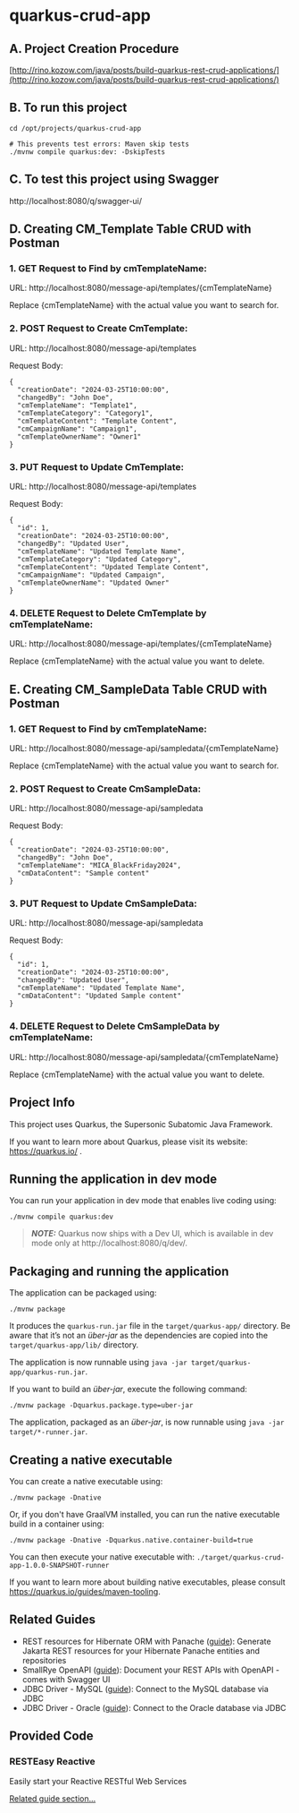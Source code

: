 # quarkus-crud-app
## A. Project Creation Procedure
[http://rino.kozow.com/java/posts/build-quarkus-rest-crud-applications/](http://rino.kozow.com/java/posts/build-quarkus-rest-crud-applications/)

## B. To run this project
```
cd /opt/projects/quarkus-crud-app

# This prevents test errors: Maven skip tests
./mvnw compile quarkus:dev: -DskipTests

```
## C. To test this project using Swagger
http://localhost:8080/q/swagger-ui/

## D. Creating CM_Template Table CRUD with Postman

### 1. GET Request to Find by cmTemplateName:
URL: http://localhost:8080/message-api/templates/{cmTemplateName}

Replace {cmTemplateName} with the actual value you want to search for.

### 2. POST Request to Create CmTemplate:
URL: http://localhost:8080/message-api/templates

Request Body:
```
{
  "creationDate": "2024-03-25T10:00:00",
  "changedBy": "John Doe",
  "cmTemplateName": "Template1",
  "cmTemplateCategory": "Category1",
  "cmTemplateContent": "Template Content",
  "cmCampaignName": "Campaign1",
  "cmTemplateOwnerName": "Owner1"
}
```

### 3. PUT Request to Update CmTemplate:
URL: http://localhost:8080/message-api/templates

Request Body:
```
{
  "id": 1,
  "creationDate": "2024-03-25T10:00:00",
  "changedBy": "Updated User",
  "cmTemplateName": "Updated Template Name",
  "cmTemplateCategory": "Updated Category",
  "cmTemplateContent": "Updated Template Content",
  "cmCampaignName": "Updated Campaign",
  "cmTemplateOwnerName": "Updated Owner"
}
```

### 4. DELETE Request to Delete CmTemplate by cmTemplateName:
URL: http://localhost:8080/message-api/templates/{cmTemplateName}

Replace {cmTemplateName} with the actual value you want to delete.

## E. Creating CM_SampleData Table CRUD with Postman

### 1. GET Request to Find by cmTemplateName:
URL: http://localhost:8080/message-api/sampledata/{cmTemplateName}

Replace {cmTemplateName} with the actual value you want to search for.

### 2. POST Request to Create CmSampleData:
URL: http://localhost:8080/message-api/sampledata

Request Body:
```
{
  "creationDate": "2024-03-25T10:00:00",
  "changedBy": "John Doe",
  "cmTemplateName": "MICA_BlackFriday2024",
  "cmDataContent": "Sample content"
}
```

### 3. PUT Request to Update CmSampleData:
URL: http://localhost:8080/message-api/sampledata

Request Body:
```
{
  "id": 1,
  "creationDate": "2024-03-25T10:00:00",
  "changedBy": "Updated User",
  "cmTemplateName": "Updated Template Name",
  "cmDataContent": "Updated Sample content"
}
```

### 4. DELETE Request to Delete CmSampleData by cmTemplateName:
URL: http://localhost:8080/message-api/sampledata/{cmTemplateName}

Replace {cmTemplateName} with the actual value you want to delete.

## Project Info
This project uses Quarkus, the Supersonic Subatomic Java Framework.

If you want to learn more about Quarkus, please visit its website: https://quarkus.io/ .

## Running the application in dev mode

You can run your application in dev mode that enables live coding using:
```shell script
./mvnw compile quarkus:dev
```

> **_NOTE:_**  Quarkus now ships with a Dev UI, which is available in dev mode only at http://localhost:8080/q/dev/.

## Packaging and running the application

The application can be packaged using:
```shell script
./mvnw package
```
It produces the `quarkus-run.jar` file in the `target/quarkus-app/` directory.
Be aware that it’s not an _über-jar_ as the dependencies are copied into the `target/quarkus-app/lib/` directory.

The application is now runnable using `java -jar target/quarkus-app/quarkus-run.jar`.

If you want to build an _über-jar_, execute the following command:
```shell script
./mvnw package -Dquarkus.package.type=uber-jar
```

The application, packaged as an _über-jar_, is now runnable using `java -jar target/*-runner.jar`.

## Creating a native executable

You can create a native executable using: 
```shell script
./mvnw package -Dnative
```

Or, if you don't have GraalVM installed, you can run the native executable build in a container using: 
```shell script
./mvnw package -Dnative -Dquarkus.native.container-build=true
```

You can then execute your native executable with: `./target/quarkus-crud-app-1.0.0-SNAPSHOT-runner`

If you want to learn more about building native executables, please consult https://quarkus.io/guides/maven-tooling.

## Related Guides

- REST resources for Hibernate ORM with Panache ([guide](https://quarkus.io/guides/rest-data-panache)): Generate Jakarta REST resources for your Hibernate Panache entities and repositories
- SmallRye OpenAPI ([guide](https://quarkus.io/guides/openapi-swaggerui)): Document your REST APIs with OpenAPI - comes with Swagger UI
- JDBC Driver - MySQL ([guide](https://quarkus.io/guides/datasource)): Connect to the MySQL database via JDBC
- JDBC Driver - Oracle ([guide](https://quarkus.io/guides/datasource)): Connect to the Oracle database via JDBC

## Provided Code

### RESTEasy Reactive

Easily start your Reactive RESTful Web Services

[Related guide section...](https://quarkus.io/guides/getting-started-reactive#reactive-jax-rs-resources)

